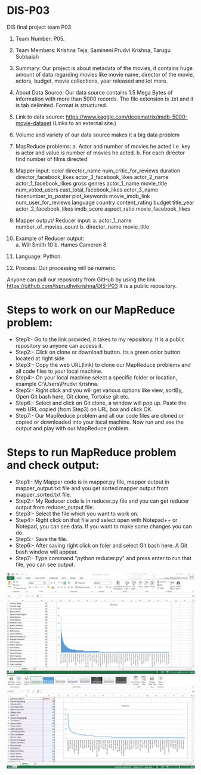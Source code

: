 # DIS-P03
DIS final project team P03
1.	Team Number: P05.
2.	Team Members: Krishna Teja, Samineni
                              Prudvi Krishna, Tarugu Subbaiah
3.	Summary: Our project is about metadata of the movies, it contains huge amount of data regarding movies like movie name, director of the movie, actors, budget, movie collections, year released and lot more.
4.	About Data Source: Our data source contains 1.5 Mega Bytes of information with more than 5000 records. The file extension is .txt and it is tab delimited. Format is structured.
5.	Link to data source: https://www.kaggle.com/deepmatrix/imdb-5000-movie-dataset (Links to an external site.)
6.	Volume and variety of our data source makes it a big data problem
7.	MapReduce problems: 
a.	Actor and number of movies he acted i.e. key is actor and value is number of movies he acted.
b.	For each director find number of films directed
8.	Mapper input: color	director_name	num_critic_for_reviews	duration	director_facebook_likes	actor_3_facebook_likes	actor_2_name	actor_1_facebook_likes	gross	genres	actor_1_name	movie_title	num_voted_users	cast_total_facebook_likes	actor_3_name	facenumber_in_poster	plot_keywords	movie_imdb_link	num_user_for_reviews	language	country	content_rating	budget	title_year	actor_2_facebook_likes	imdb_score	aspect_ratio	movie_facebook_likes
9.	Mapper output/ Reducer input: 
a.  actor_1_name  number_of_movies_count
b.  director_name movie_title
       
10.	Example of Reducer output:  
a.	 Will Smith 10
b.	Hames Cameron 8
11.	Language: Python.
12.	Process: Our processing will be numeric.

Anyone can pull our reposiotry from GitHub by using the link https://github.com/tsprudhvikrishna/DIS-P03 It is a public repository.


# Steps to work on our MapReduce problem:
* Step1:- Go to the link provided, it takes to my repository. It is a public repository so anyone can access it.
* Step2:- Click on clone or download button. Its a green color button located at right side
* Step3:- Copy the web URL(link) to clone our MapReduce problems and all code files to your local machine.
* Step4:- On your local machine select a specific folder or location, example C:\Users\Prudvi Krishna.
* Step5:- Right click and you will get various options like view, sortBy, Open Git bash here, Git clone, Tortoise git etc.
* Step6:- Select and click on Git clone, a window will pop up. Paste the web URL copied (from Step3) on URL box and click OK.
* Step7:- Our MapReduce problem and all our code files are cloned or copied or downloaded into your local machine. Now run and see the output and play with our MapReduce problem.

# Steps to run MapReduce problem and check output:
* Step1:- My Mapper code is in mapper.py file, mapper output in mapper_output.txt file and you get sorted mapper output from mapper_sorted.txt file.
* Step2:- My Reducer code is in reducer.py file and you can get reducer output from reducer_output file.
* Step3:- Select the file which you want to work on.
* Step4:- Right click on that file and select open with Notepad++ or Notepad, you can see data. If you want to make some changes you can do.
* Step5:- Save the file.
* Step6:- After saving right click on foler and select Git bash here. A Git bash window will appear.
* Step7:- Type command "python reducer.py" and press enter to run that file, you can see output.

![Reducer 1 Graph](/Images/reducer_OutputGraph.PNG)
![Reducer 2 Graph](/Images/Reducer2_OutputGraph.PNG)

